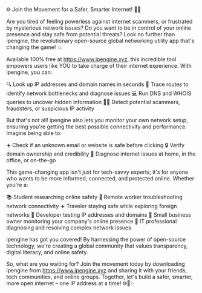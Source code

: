 🌐 Join the Movement for a Safer, Smarter Internet! 🚀✨

Are you tired of feeling powerless against internet scammers, or frustrated by mysterious network issues? Do you want to be in control of your online presence and stay safe from potential threats? Look no further than ipengine, the revolutionary open-source global networking utility app that's changing the game! 💥

Available 100% free at https://www.ipengine.xyz, this incredible tool empowers users like YOU to take charge of their internet experience. With ipengine, you can:

🔍 Look up IP addresses and domain names in seconds
📍 Trace routes to identify network bottlenecks and diagnose issues
💻 Run DNS and WHOIS queries to uncover hidden information
🕵️‍♂️ Detect potential scammers, fraudsters, or suspicious IP activity

But that's not all! ipengine also lets you monitor your own network setup, ensuring you're getting the best possible connectivity and performance. Imagine being able to:

✈️ Check if an unknown email or website is safe before clicking
🔒 Verify domain ownership and credibility
💼 Diagnose internet issues at home, in the office, or on-the-go

This game-changing app isn't just for tech-savvy experts; it's for anyone who wants to be more informed, connected, and protected online. Whether you're a:

📚 Student researching online safety
💼 Remote worker troubleshooting network connectivity
✈️ Traveler staying safe while exploring foreign networks
🔧 Developer testing IP addresses and domains
🏢 Small business owner monitoring your company's online presence
👥 IT professional diagnosing and resolving complex network issues

ipengine has got you covered! By harnessing the power of open-source technology, we're creating a global community that values transparency, digital literacy, and online safety.

So, what are you waiting for? Join the movement today by downloading ipengine from https://www.ipengine.xyz and sharing it with your friends, tech communities, and online groups. Together, let's build a safer, smarter, more open internet – one IP address at a time! 🌐🚀✨